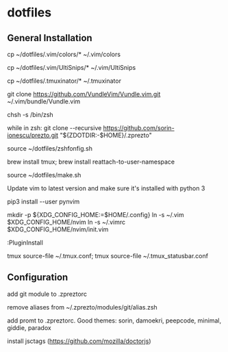 # dotfiles

## General Installation

cp ~/dotfiles/.vim/colors/* ~/.vim/colors

cp ~/dotfiles/.vim/UltiSnips/* ~/.vim/UltiSnips

cp ~/dotfiles/.tmuxinator/* ~/.tmuxinator

git clone https://github.com/VundleVim/Vundle.vim.git ~/.vim/bundle/Vundle.vim

chsh -s /bin/zsh

while in zsh:
git clone --recursive https://github.com/sorin-ionescu/prezto.git "${ZDOTDIR:-$HOME}/.zprezto"

source ~/dotfiles/zshfonfig.sh

brew install tmux; brew install reattach-to-user-namespace

source ~/dotfiles/make.sh

Update vim to latest version and make sure it's installed with python 3

pip3 install --user pynvim

mkdir -p ${XDG_CONFIG_HOME:=$HOME/.config}
ln -s ~/.vim $XDG_CONFIG_HOME/nvim
ln -s ~/.vimrc $XDG_CONFIG_HOME/nvim/init.vim

:PluginInstall

tmux source-file ~/.tmux.conf; tmux source-file ~/.tmux_statusbar.conf

## Configuration

add git module to .zpreztorc

remove aliases from ~/.zprezto/modules/git/alias.zsh

add promt to .zpreztorc. Good themes: sorin, damoekri, peepcode, minimal, giddie, paradox

install jsctags (https://github.com/mozilla/doctorjs)
